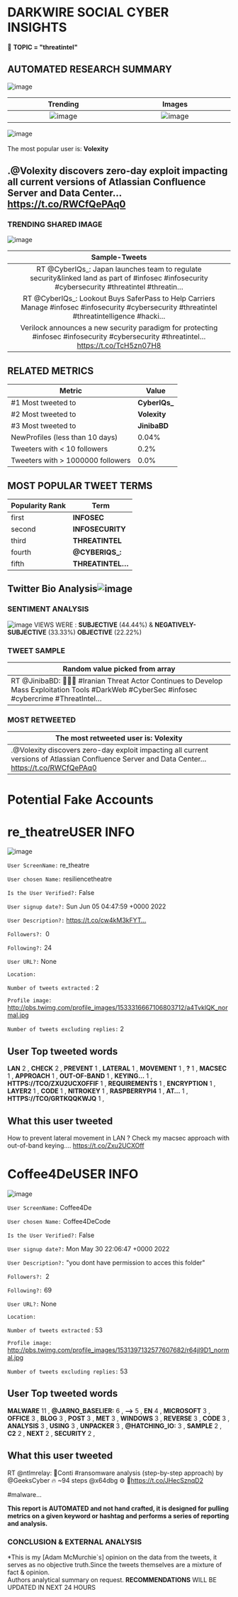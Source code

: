 # DARKWIRE SOCIAL CYBER INSIGHTS 
&#x1F34E; **TOPIC = "threatintel"**

## AUTOMATED RESEARCH SUMMARY
  ![image](darkLogo.png)   

|  Trending  |   Images | 
:-------------------------:|:-------------------------:
|  ![image](assets/threatintel/imageFile1.jpg)     <img width=200/> | ![image](assets/threatintel/imageFile2.jpg) <img width=200/> |   
 
 
![image](assets/threatintel/TWEETS.png)
<br></br>
The most popular user is: **Volexity**  
 

## .@Volexity discovers zero-day exploit impacting all current versions of Atlassian Confluence Server and Data Center… https://t.co/RWCfQePAq0 

  




### TRENDING SHARED IMAGE

![image](assets/threatintel/twitterPostedImage.png)



|                **Sample-Tweets**        |
| :-------------: |
| RT @CyberIQs_: Japan launches team to regulate security&amp;linked land as part of #infosec #infosecurity #cybersecurity #threatintel #threatin… |
| RT @CyberIQs_: Lookout Buys SaferPass to Help Carriers Manage #infosec #infosecurity #cybersecurity #threatintel #threatintelligence #hacki… |
| Verilock announces a new security paradigm for protecting #infosec #infosecurity #cybersecurity #threatintel… https://t.co/TcH5zn07H8 |

## RELATED METRICS<br>
| Metric | Value |
| ------------- | ------------- |
| #1 Most tweeted to  | **CyberIQs_** |
| #2 Most tweeted to  | **Volexity** |
| #3 Most tweeted to  | **JinibaBD** |
| NewProfiles (less than 10 days) | 0.04%  |
| Tweeters with < 10 followers  | 0.2%|
| Tweeters with > 1000000 followers  | 0.0%  |



## MOST POPULAR TWEET TERMS 


| Popularity Rank  | Term |
| ------------- | ------------- |
| first  | **INFOSEC**  |
| second  | **INFOSECURITY**  |
| third  | **THREATINTEL** |
| fourth  | **@CYBERIQS_:**  |
| fifth  | **THREATINTEL…**  |


## Twitter Bio Analysis![image](assets/threatintel/BIO.png)
### SENTIMENT ANALYSIS
![image](assets/threatintel/sentiment.png)
VIEWS WERE : **SUBJECTIVE**  (44.44%) & **NEGATIVELY-SUBJECTIVE** (33.33%) **OBJECTIVE** (22.22%)

### TWEET SAMPLE 
| Random value picked from array |
| ------------- |
|RT @JinibaBD: 🛑🚨🛑 #Iranian Threat Actor Continues to Develop Mass Exploitation Tools #DarkWeb #CyberSec #infosec #cybercrime #ThreatIntel… |

### MOST RETWEETED 

| The most retweeted user is: **Volexity**  |
| ------------- |
| .@Volexity discovers zero-day exploit impacting all current versions of Atlassian Confluence Server and Data Center… https://t.co/RWCfQePAq0 |

# Potential Fake Accounts
 
# re_theatreUSER INFO
![image](http://pbs.twimg.com/profile_images/1533316667106803712/a4TvklQK_normal.jpg)
 
`User ScreenName:` re_theatre 
 
`User chosen Name:` resiliencetheatre 
 
`Is the User Verified?:` False 
 
`User signup date?:` Sun Jun 05 04:47:59 +0000 2022 
 
`User Description?:` https://t.co/cw4kM3kFYT… 
 
`Followers?: `0 
 
`Following?:` 24 
 
`User URL?:` None 
 
`Location:`  
 
`Number of tweets extracted`  : 2 
 
`Profile image:` http://pbs.twimg.com/profile_images/1533316667106803712/a4TvklQK_normal.jpg 
 
`Number of tweets excluding replies:` 2 
 

 

 
## User Top tweeted words 
 
**LAN** 2 , **CHECK** 2 , **PREVENT** 1 , **LATERAL** 1 , **MOVEMENT** 1 , **?** 1 , **MACSEC** 1 , **APPROACH** 1 , **OUT-OF-BAND** 1 , **KEYING…** 1 , **HTTPS://TCO/ZXU2UCXOFFIF** 1 , **REQUIREMENTS** 1 , **ENCRYPTION** 1 , **LAYER2** 1 , **CODE** 1 , **NITROKEY** 1 , **RASPBERRYPI4** 1 , **AT…** 1 , **HTTPS://TCO/GRTKQQKWJQ** 1 , 
 
## What this user tweeted
 
How to prevent lateral movement in LAN ? 
Check my macsec approach with out-of-band keying.… https://t.co/Zxu2UCXOff
 
# Coffee4DeUSER INFO
![image](http://pbs.twimg.com/profile_images/1531397132577607682/r64jI9D1_normal.jpg)
 
`User ScreenName:` Coffee4De 
 
`User chosen Name:` Coffee4DeCode 
 
`Is the User Verified?:` False 
 
`User signup date?:` Mon May 30 22:06:47 +0000 2022 
 
`User Description?:` "you dont have permission to acces this folder" 
 
`Followers?: `2 
 
`Following?:` 69 
 
`User URL?:` None 
 
`Location:`  
 
`Number of tweets extracted`  : 53 
 
`Profile image:` http://pbs.twimg.com/profile_images/1531397132577607682/r64jI9D1_normal.jpg 
 
`Number of tweets excluding replies:` 53 
 

 

 
## User Top tweeted words 
 
**MALWARE** 11 , **@JARNO_BASELIER:** 6 , **--&GT;** 5 , **EN** 4 , **MICROSOFT** 3 , **OFFICE** 3 , **BLOG** 3 , **POST** 3 , **MET** 3 , **WINDOWS** 3 , **REVERSE** 3 , **CODE** 3 , **ANALYSIS** 3 , **USING** 3 , **UNPACKER** 3 , **@HATCHING_IO:** 3 , **SAMPLE** 2 , **C2** 2 , **NEXT** 2 , **SECURITY** 2 , 
 
## What this user tweeted
 
RT @ntlmrelay: 📌Conti #ransomware analysis (step-by-step approach) by @GeeksCyber 🔥 ~94 steps @x64dbg ⚙️
📘https://t.co/JHecSznqD2

#malware…
 

<b> This report is AUTOMATED and not hand crafted, it is designed for pulling metrics on a given keyword or hashtag and performs a series of reporting and analysis.</b>  
### CONCLUSION & EXTERNAL ANALYSIS

*This is my [Adam McMurchie`s] opinion on the data from the tweets, it serves as no objective truth.Since the tweets themselves are a mixture of fact & opinion.<br>
Authors analytical summary on request.
**RECOMMENDATIONS** WILL BE UPDATED IN NEXT  24 HOURS <br>